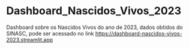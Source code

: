 # Dashboard_Nascidos_Vivos_2023
Dashboard sobre os Nascidos Vivos do ano de 2023, dados obtidos do SINASC, pode ser acessado no link https://dashboard-nascidos-vivos-2023.streamlit.app
